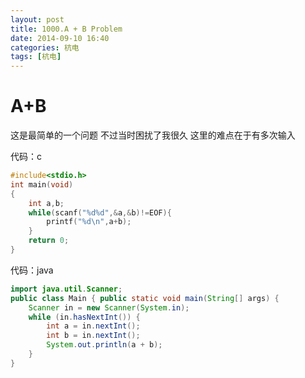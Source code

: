 ```yaml
---
layout: post
title: 1000.A + B Problem
date: 2014-09-10 16:40
categories: 杭电
tags: [杭电]
---
```

# A+B
这是最简单的一个问题
不过当时困扰了我很久
这里的难点在于有多次输入

代码：c
```cpp
#include<stdio.h>
int main(void)
{
    int a,b;
    while(scanf("%d%d",&a,&b)!=EOF){
        printf("%d\n",a+b);
    }
    return 0;
}
```
代码：java
```java
import java.util.Scanner;
public class Main { public static void main(String[] args) {  
    Scanner in = new Scanner(System.in);
    while (in.hasNextInt()) {   
        int a = in.nextInt();   
        int b = in.nextInt();   
        System.out.println(a + b);
    } 
}
```